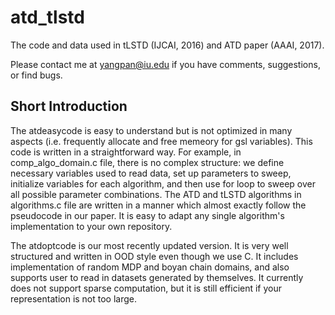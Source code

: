 # atd_tlstd
The code and data used in tLSTD (IJCAI, 2016) and ATD paper (AAAI, 2017). 

Please contact me at yangpan@iu.edu if you have comments, suggestions, or find bugs. 

## Short Introduction
The atdeasycode is easy to understand but is not optimized in many aspects (i.e. frequently allocate and free memeory for gsl variables). This code is written in a straightforward way. For example, in comp_algo_domain.c file, there is no complex structure: we define necessary variables used to read data, set up parameters to sweep, initialize variables for each algorithm, and then use for loop to sweep over all possible parameter combinations. The ATD and tLSTD algorithms in algorithms.c file are written in a manner which almost exactly follow the pseudocode in our paper. It is easy to adapt any single algorithm's implementation to your own repository. 

The atdoptcode is our most recently updated version. It is very well structured and written in OOD style even though we use C. It includes implementation of random MDP and boyan chain domains, and also supports user to read in datasets generated by themselves. It currently does not support sparse computation, but it is still efficient if your representation is not too large. 
